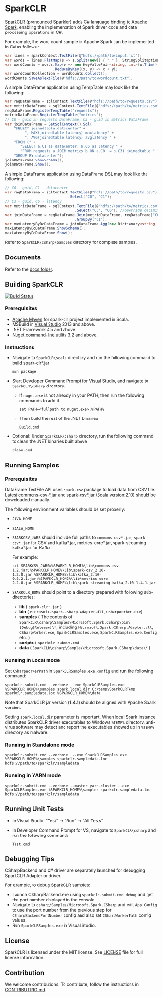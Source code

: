 # SparkCLR

[SparkCLR](https://github.com/Microsoft/SparkCLR) (pronounced Sparkler) adds C# language binding to [Apache Spark](https://spark.apache.org/), enabling the implementation of Spark driver code and data processing operations in C#.

For example, the word count sample in Apache Spark can be implemented in C# as follows :

```c#
var lines = sparkContext.TextFile(@"hdfs://path/to/input.txt");  
var words = lines.FlatMap(s => s.Split(new[] { " " }, StringSplitOptions.None));
var wordCounts = words.Map(w => new KeyValuePair<string, int>(w.Trim(), 1))  
                      .ReduceByKey((x, y) => x + y);  
var wordCountCollection = wordCounts.Collect();  
wordCounts.SaveAsTextFile(@"hdfs://path/to/wordcount.txt");  
```

A simple DataFrame application using TempTable may look like the following:

```c#
var reqDataFrame = sqlContext.TextFile(@"hdfs://path/to/requests.csv");
var metricDataFrame = sqlContext.TextFile(@"hdfs://path/to/metrics.csv");
reqDataFrame.RegisterTempTable("requests");
metricDataFrame.RegisterTempTable("metrics");
// C0 - guid in requests DataFrame, C3 - guid in metrics DataFrame  
var joinDataFrame = GetSqlContext().Sql(  
    "SELECT joinedtable.datacenter" +
         ", MAX(joinedtable.latency) maxlatency" +
         ", AVG(joinedtable.latency) avglatency " + 
    "FROM (" +
       "SELECT a.C1 as datacenter, b.C6 as latency " +  
       "FROM requests a JOIN metrics b ON a.C0  = b.C3) joinedtable " +   
    "GROUP BY datacenter");
joinDataFrame.ShowSchema();
joinDataFrame.Show();
```

A simple DataFrame application using DataFrame DSL may look like the following:

```  c#
// C0 - guid, C1 - datacenter
var reqDataFrame = sqlContext.TextFile(@"hdfs://path/to/requests.csv")  
                             .Select("C0", "C1");    
// C3 - guid, C6 - latency   
var metricDataFrame = sqlContext.TextFile(@"hdfs://path/to/metrics.csv", ",", false, true)
                                .Select("C3", "C6"); //override delimiter, hasHeader & inferSchema
var joinDataFrame = reqDataFrame.Join(metricDataFrame, reqDataFrame["C0"] == metricDataFrame["C3"])
                                .GroupBy("C1");
var maxLatencyByDcDataFrame = joinDataFrame.Agg(new Dictionary<string, string> { { "C6", "max" } });
maxLatencyByDcDataFrame.ShowSchema();
maxLatencyByDcDataFrame.Show();
```

Refer to `SparkCLR\csharp\Samples` directory for complete samples.

## Documents

Refer to the [docs folder](https://github.com/Microsoft/SparkCLR/tree/master/docs).

## Building SparkCLR

[![Build Status](https://ci.appveyor.com/api/projects/status/github/Microsoft/SparkCLR?svg=true&branch=master)](https://ci.appveyor.com/project/skaarthik/SparkCLR/branch/master)

### Prerequisites

* [Apache Maven](http://maven.apache.org) for spark-clr project implemented in Scala.
* MSBuild in [Visual Studio](https://www.visualstudio.com/) 2013 and above.
* .NET Framework 4.5 and above.
* [Nuget command-line utility](https://docs.nuget.org/release-notes) 3.2 and above.

### Instructions

* Navigate to `SparkCLR\scala` directory and run the following command to build spark-clr*.jar

	```
	mvn package
	```

* Start Developer Command Prompt for Visual Studio, and navigate to `SparkCLR\csharp` directory.

	- If `nuget.exe` is not already in your PATH, then run the following commands to add it.

		```  
		set PATH=<fullpath to nuget.exe>;%PATH%  
		```
  
	- Then  build the rest of the .NET binaries  

		```  
		Build.cmd  
		```
  
* Optional: Under `SparkCLR\csharp` directory, run the following command to clean the .NET binaries built above  

    ```
    Clean.cmd
    ```   

## Running Samples

### Prerequisites

DataFrame TextFile API uses `spark-csv` package to load data from CSV file. 
Latest [commons-csv-*.jar](http://commons.apache.org/proper/commons-csv/download_csv.cgi) and [spark-csv*.jar (Scala version:2.10)](http://spark-packages.org/package/databricks/spark-csv) should be downloaded manually.

The following environment variables should be set properly:

* `JAVA_HOME`

* `SCALA_HOME`  

* `SPARKCSV_JARS` should include full paths to `commons-csv*.jar`, `spark-csv*.jar` for CSV and kafka*.jar, metrics-core*.jar, spark-streaming-kafka*.jar for Kafka. 

	For example:     
	```
	set SPARKCSV_JARS=%SPARKCLR_HOME%\lib\commons-csv-1.2.jar;%SPARKCLR_HOME%\lib\spark-csv_2.10-1.2.0.jar;%SPARKCLR_HOME%\lib\kafka_2.10-0.8.2.1.jar;%SPARKCLR_HOME%\lib\metrics-core-2.2.0.jar;%SPARKCLR_HOME%\lib\spark-streaming-kafka_2.10-1.4.1.jar
	```

* `SPARKCLR_HOME` should point to a directory prepared with following sub-directories:  

  * **lib** ( `spark-clr*.jar` )  
  * **bin** ( `Microsoft.Spark.CSharp.Adapter.dll`, `CSharpWorker.exe`)  
  * **samples** ( The contents of `SparkCLR\csharp\Samples\Microsoft.Spark.CSharp\bin\[Debug|Release]\*`, including `Microsoft.Spark.CSharp.Adapter.dll`, `CSharpWorker.exe`, `SparkCLRSamples.exe`, `SparkCLRSamples.exe.Config` etc. ) 
  * **scripts** ( `sparkclr-submit.cmd` )  
  * **data** ( `SparkCLR\csharp\Samples\Microsoft.Spark.CSharp\data\*` )  

### Running in Local mode

Set `CSharpWorkerPath` in `SparkCLRSamples.exe.config` and run the following command: 

```
sparkclr-submit.cmd --verbose --exe SparkCLRSamples.exe  %SPARKCLR_HOME%\samples spark.local.dir C:\temp\SparkCLRTemp sparkclr.sampledata.loc %SPARKCLR_HOME%\data
```   

Note that SparkCLR jar version (**1.4.1**) should be aligned with Apache Spark version.  

Setting `spark.local.dir` parameter is important. When local Spark instance distributes SparkCLR driver executables to Windows `%TEMP%` directory, anti-virus software may detect and report the executables showed up in `%TEMP%` directory as malware.

### Running in Standalone mode
```
sparkclr-submit.cmd --verbose  --exe SparkCLRSamples.exe  %SPARKCLR_HOME%\samples sparkclr.sampledata.loc hdfs://path/to/sparkclr/sampledata
```

### Running in YARN mode

```
sparkclr-submit.cmd --verbose --master yarn-cluster --exe SparkCLRSamples.exe %SPARKCLR_HOME%\samples sparkclr.sampledata.loc hdfs://path/to/sparkclr/sampledata
```

## Running Unit Tests

* In Visual Studio: "Test" -> "Run" -> "All Tests"

* In Developer Command Prompt for VS, navigate to `SparkCLR\csharp` and run the following command: 
    ```
    Test.cmd
    ```

## Debugging Tips

CSharpBackend and C# driver are separately launched for debugging SparkCLR Adapter or driver.

For example, to debug SparkCLR samples:

* Launch CSharpBackend.exe using `sparkclr-submit.cmd debug` and get the port number displayed in the console.  
* Navigate to `csharp/Samples/Microsoft.Spark.CSharp` and edit `App.Config` to use the port number from the previous step for `CSharpBackendPortNumber` config and also set `CSharpWorkerPath` config values.  
* Run `SparkCLRSamples.exe` in Visual Studio.

## License

SparkCLR is licensed under the MIT license. See [LICENSE](LICENSE) file for full license information.

## Contribution

We welcome contributions. To contribute, follow the instructions in [CONTRIBUTING.md](CONTRIBUTING.md). 

